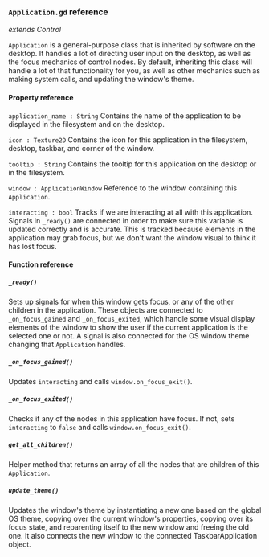 ### `Application.gd` reference
*extends Control*

`Application` is a general-purpose class that is inherited by software on the desktop. It handles a lot of directing user input on the desktop, as well as the focus mechanics of control nodes. By default, inheriting this class will handle a lot of that functionality for you, as well as other mechanics such as making system calls, and updating the window's theme.

#### Property reference
`application_name : String`
Contains the name of the application to be displayed in the filesystem and on the desktop.

`icon : Texture2D`
Contains the icon for this application in the filesystem, desktop, taskbar, and corner of the window.

`tooltip : String`
Contains the tooltip for this application on the desktop or in the filesystem.

`window : ApplicationWindow`
Reference to the window containing this `Application`.

`interacting : bool`
Tracks if we are interacting at all with this application. Signals in `_ready()` are connected in order to make sure this variable is updated correctly and is accurate. This is tracked because elements in the application may grab focus, but we don't want the window visual to think it has lost focus.

#### Function reference
##### `_ready()`
Sets up signals for when this window gets focus, or any of the other children in the application. These objects are connected to `_on_focus_gained` and `_on_focus_exited`, which handle some visual display elements of the window to show the user if the current application is the selected one or not. A signal is also connected for the OS window theme changing that `Application` handles.

##### `_on_focus_gained()`
Updates `interacting` and calls `window.on_focus_exit()`.

##### `_on_focus_exited()`
Checks if any of the nodes in this application have focus. If not, sets `interacting` to `false` and calls `window.on_focus_exit()`.

##### `get_all_children()`
Helper method that returns an array of all the nodes that are children of this `Application`.

##### `update_theme()`
Updates the window's theme by instantiating a new one based on the global OS theme, copying over the current window's properties, copying over its focus state, and reparenting itself to the new window and freeing the old one. It also connects the new window to the connected TaskbarApplication object.